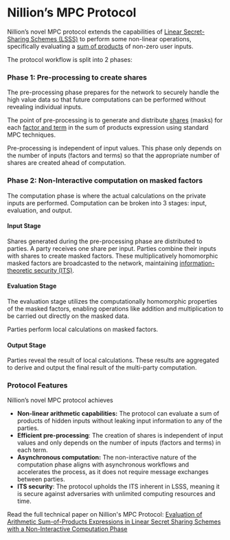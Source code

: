 # Nillion’s MPC Protocol

Nillion’s novel MPC protocol extends the capabilities of [Linear Secret-Sharing Schemes (LSSS)](glossary.md#linear-secret-sharing-scheme-lsss) to perform some non-linear operations, specifically evaluating a [sum of products](glossary.md#sum-of-products-sop) of non-zero user inputs.

The protocol workflow is split into 2 phases:

### **Phase 1: Pre-processing to create shares**

The pre-processing phase prepares for the network to securely handle the high value data so that future computations can be performed without revealing individual inputs.

The point of pre-processing is to generate and distribute [shares](glossary.md#share) (masks) for each [factor and term](/glossary#sum-of-products-sop---factors-and-terms-) in the sum of products expression using standard MPC techniques.

Pre-processing is independent of input values. This phase only depends on the number of inputs (factors and terms) so that the appropriate number of shares are created ahead of computation. &#x20;

### **Phase 2: Non-Interactive computation on masked factors**

The computation phase is where the actual calculations on the private inputs are performed. Computation can be broken into 3 stages: input, evaluation, and output.

#### Input Stage

Shares generated during the pre-processing phase are distributed to parties. A party receives one share per input. Parties combine their inputs with shares to create masked factors. These multiplicatively homomorphic masked factors are broadcasted to the network, maintaining [information-theoretic security (ITS)](glossary.md#information-theoretic-security-its).

#### Evaluation Stage

The evaluation stage utilizes the computationally homomorphic properties of the masked factors, enabling operations like addition and multiplication to be carried out directly on the masked data.&#x20;

Parties perform local calculations on masked factors.&#x20;

#### Output Stage

Parties reveal the result of local calculations. These results are aggregated to derive and output the final result of the multi-party computation.&#x20;

### Protocol Features

Nillion’s novel MPC protocol achieves

- **Non-linear arithmetic capabilities:** The protocol can evaluate a sum of products of hidden inputs without leaking input information to any of the parties.
- **Efficient pre-processing**: The creation of shares is independent of input values and only depends on the number of inputs (factors and terms) in each term.
- **Asynchronous computation:** The non-interactive nature of the computation phase aligns with asynchronous workflows and accelerates the process, as it does not require message exchanges between parties.
- **ITS security**: The protocol upholds the ITS inherent in LSSS, meaning it is secure against adversaries with unlimited computing resources and time.

Read the full technical paper on Nillion's MPC Protocol: [Evaluation of Arithmetic Sum-of-Products Expressions in Linear Secret Sharing Schemes with a Non-Interactive Computation Phase](https://eprint.iacr.org/2023/1740)

&#x20;

&#x20;
